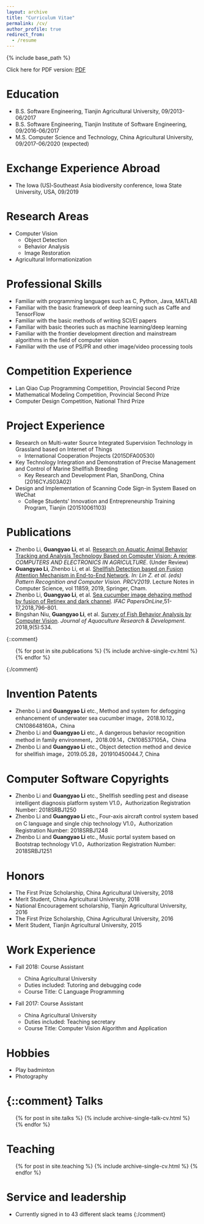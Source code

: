 ```yaml
---
layout: archive
title: "Curriculum Vitae"
permalink: /cv/
author_profile: true
redirect_from:
  - /resume
---
```


{% include base_path %}

Click here for PDF version: [PDF](http://ayameyao.github.io/files/liguangyao-resume.pdf)

Education
======
* B.S. Software Engineering, Tianjin Agricultural University, 09/2013-06/2017
* B.S. Software Engineering, Tianjin Institute of Software Engineering, 09/2016-06/2017
* M.S. Computer Science and Technology, China Agricultural University, 09/2017-06/2020 (expected)

Exchange Experience Abroad
======
* The Iowa (US)‐Southeast Asia biodiversity conference, Iowa State University, USA, 09/2019

Research Areas
======
* Computer Vision
  * Object Detection
  * Behavior Analysis
  * Image Restoration
* Agricultural Informationization
 
Professional Skills
======
* Familiar with programming languages such as C, Python, Java, MATLAB
* Familiar with the basic framework of deep learning such as Caffe and TensorFlow
* Familiar with the basic methods of writing SCI/EI papers
* Familiar with basic theories such as machine learning/deep learning
* Familiar with the frontier development direction and mainstream algorithms in the field of computer vision
* Familiar with the use of PS/PR and other image/video processing tools

Competition Experience
======
* Lan Qiao Cup Programming Competition, Provincial Second Prize 
* Mathematical Modeling Competition, Provincial Second Prize
* Computer Design Competition, National Third Prize

Project Experience
======
* Research on Multi-water Source Integrated Supervision Technology in Grassland based on Internet of Things
  * International Cooperation Projects (2015DFA00530)
* Key Technology Integration and Demonstration of Precise Management and Control of Marine Shellfish Breeding
  * Key Research and Development Plan, ShanDong, China (2016CYJS03A02)
* Design and Implementation of Scanning Code Sign-in System Based on WeChat
  * College Students' Innovation and Entrepreneurship Training Program, Tianjin (201510061103)

Publications
======
* Zhenbo Li, **Guangyao Li**, et al. [Research on Aquatic Animal Behavior Tracking and Analysis Technology Based on Computer Vision: A review](https://ayameyao.github.io/publication/2018-CEA). <i>COMPUTERS AND ELECTRONICS IN AGRICULTURE</i>. (Under Review)
* **Guangyao Li**, Zhenbo Li, et al. [Shellfish Detection based on Fusion Attention Mechanism in End-to-End Network](https://ayameyao.github.io/publication/2019-PRCV). <i>In: Lin Z. et al. (eds) Pattern Recognition and Computer Vision. PRCV2019</i>. Lecture Notes in Computer Science, vol 11859, 2019, Springer, Cham.
* Zhenbo Li, **Guangyao Li**, et al. [Sea cucumber image dehazing method by fusion of Retinex and dark channel](https://ayameyao.github.io/publication/2018-IFAC). <i>IFAC PapersOnLine</i>,51-17,2018,796–801. 
* Bingshan Niu, **Guangyao Li**, et al. [Survey of Fish Behavior Analysis by Computer Vision](https://ayameyao.github.io/publication/2018-IFAC). <i>Journal of Aquaculture Research & Development</i>. 2018,9(5):534.

{::comment}
<ul>{% for post in site.publications %} 
{% include archive-single-cv.html %} 
{% endfor %}</ul> 
{:/comment}

Invention Patents
======
* Zhenbo Li and **Guangyao Li** etc., Method and system for defogging enhancement of underwater sea cucumber image，2018.10.12，CN108648160A，China
* Zhenbo Li and **Guangyao Li** etc., A dangerous behavior recognition method in family environment，2018.09.14，CN108537105A，China
* Zhenbo Li and **Guangyao Li** etc., Object detection method and device for shellfish image，2019.05.28，201910450044.7, China

Computer Software Copyrights
======
* Zhenbo Li and **Guangyao Li** etc., Shellfish seedling pest and disease intelligent diagnosis platform system V1.0，Authorization Registration Number: 2018SRBJ1250
* Zhenbo Li and **Guangyao Li** etc., Four-axis aircraft control system based on C language and single chip technology V1.0，Authorization Registration Number: 2018SRBJ1248
* Zhenbo Li and **Guangyao Li** etc., Music portal system based on Bootstrap technology V1.0，Authorization Registration Number: 2018SRBJ1251

Honors
======
* The First Prize Scholarship, China Agricultural University, 2018
* Merit Student, China Agricultural University, 2018
* National Encouragement scholarship, Tianjin Agricultural University, 2016
* The First Prize Scholarship, China Agricultural University, 2016
* Merit Student, Tianjin Agricultural University, 2015

Work Experience
======
* Fall 2018: Course Assistant
  * China Agricultural University
  * Duties included: Tutoring and debugging code
  * Course Title: C Language Programming

* Fall 2017: Course Assistant
  * China Agricultural University
  * Duties included: Teaching secretary
  * Course Title: Computer Vision Algorithm and Application

Hobbies
======
* Play badminton
* Photography

{::comment}
Talks
======
  <ul>{% for post in site.talks %}
    {% include archive-single-talk-cv.html %}
  {% endfor %}</ul>
  
Teaching
======
  <ul>{% for post in site.teaching %}
    {% include archive-single-cv.html %}
  {% endfor %}</ul>
  
Service and leadership
======
* Currently signed in to 43 different slack teams
{:/comment}

